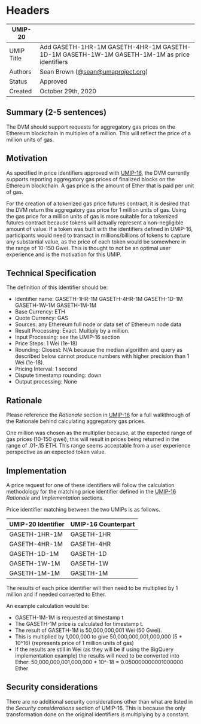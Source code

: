 # Headers
| UMIP-20     |                                                                                                                                          |
|------------|------------------------------------------------------------------------------------------------------------------------------------------|
| UMIP Title | Add GASETH-1HR-1M GASETH-4HR-1M GASETH-1D-1M GASETH-1W-1M GASETH-1M-1M as price identifiers                                                                                                 |
| Authors    | Sean Brown (@sean@umaproject.org)
| Status     | Approved                                                                                                                                   |
| Created    | October 29th, 2020                                                                                                                           |

## Summary (2-5 sentences)
The DVM should support requests for aggregatory gas prices on the Ethereum blockchain in multiples of a million. This will reflect the price of a million units of gas.

## Motivation
As specified in price identifiers approved with [UMIP-16](https://github.com/UMAprotocol/UMIPs/blob/master/UMIPs/umip-16.md), the DVM currently supports reporting aggregatory gas prices of finalized blocks on the Ethereum blockchain. A gas price is the amount of Ether that is paid per unit of gas. 

For the creation of a tokenized gas price futures contract, it is desired that the DVM return the aggregatory gas price for 1 million units of gas. Using the gas price for a million units of gas is more suitable for a tokenized futures contract because tokens will actually represent a non-negligible amount of value. If a token was built with the identifiers defined in UMIP-16, participants would need to transact in millions/billions of tokens to capture any substantial value, as the price of each token would be somewhere in the range of 10-150 Gwei. This is thought to not be an optimal user experience and is the motivation for this UMIP.

## Technical Specification

The definition of this identifier should be:
- Identifier name: GASETH-1HR-1M GASETH-4HR-1M GASETH-1D-1M GASETH-1W-1M GASETH-1M-1M 
- Base Currency: ETH
- Quote Currency: GAS
- Sources: any Ethereum full node or data set of Ethereum node data
- Result Processing: Exact. Multiply by a million.
- Input Processing: see the UMIP-16  section
- Price Steps: 1 Wei (1e-18)
- Rounding: Closest: N/A because the median algorithm and query as described below cannot produce numbers with higher precision than 1 Wei (1e-18).
- Pricing Interval: 1 second
- Dispute timestamp rounding: down
- Output processing: None

## Rationale

Please reference the *Rationale* section in [UMIP-16](https://github.com/UMAprotocol/UMIPs/blob/master/UMIPs/umip-16.md) for a full walkthrough of the Rationale behind calculating aggregatory gas prices.

One million was chosen as the multiplier because, at the expected range of gas prices (10-150 gwei), this will result in prices being returned in the range of .01-.15 ETH. This range seems acceptable from a user experience perspective as an expected token value.

## Implementation

A price request for one of these identifiers will follow the calculation methodology for the matching price identifier defined in the [UMIP-16](https://github.com/UMAprotocol/UMIPs/blob/master/UMIPs/umip-16.md) *Rationale* and *Implementation* sections.

Price identifier matching between the two UMIPs is as follows.

| UMIP-20 Identifier |  UMIP-16 Counterpart |
|------------|------------------------------------------------------------------------------------------------------------------------------------------|
| GASETH-1HR-1M | GASETH-1HR |
| GASETH-4HR-1M | GASETH-4HR |
| GASETH-1D-1M | GASETH-1D |
| GASETH-1W-1M | GASETH-1W |
| GASETH-1M-1M | GASETH-1M |

The results of each price identifier will then need to be multiplied by 1 million and if needed converted to Ether.

An example calculation would be:
- GASETH-1M-1M is requested at timestamp t
- The GASETH-1M price is calculated for timestamp t.
- The result of GASETH-1M is 50,000,000,001 Wei (50 Gwei).
- This is multiplied by 1,000,000 to give 50,000,000,001,000,000 (5 * 10^16) (represents price of 1 million units of gas)
- If the results are still in Wei (as they will be if using the BigQuery implementation example) the results will need to be converted into Ether: 50,000,000,001,000,000 * 10^-18 = 0.050000000001000000 Ether

## Security considerations

There are no additional security considerations other than what are listed in the *Security considerations* section of UMIP-16. This is because the only transformation done on the original identifiers is multiplying by a constant.